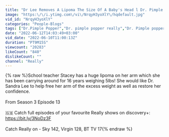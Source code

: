 ```yaml
---
title: "Dr Lee Removes A Lipoma The Size Of A Baby's Head l Dr. Pimple Popper"
image: "https:\/\/i.ytimg.com\/vi\/NrqyH3yoXlY\/hqdefault.jpg"
vid_id: "NrqyH3yoXlY"
categories: "People-Blogs"
tags: ["Dr.Pimple Popper","Dr. pimple popper really","Dr. Pimple popper full episode"]
date: "2022-06-12T14:03:49+03:00"
vid_date: "2022-06-10T11:00:13Z"
duration: "PT9M15S"
viewcount: "20283"
likeCount: "840"
dislikeCount: ""
channel: "Really"
---
```

{% raw %}School teacher Stacey has a huge lipoma on her arm which she has been carrying around for 16 years weighing 5lbs! She would like Dr. Sandra Lee to help free her arm of the excess weight as well as restore her confidence.<br /><br />From Season 3 Episode 13<br /><br />🇬🇧 Catch full episodes of your favourite Really shows on discovery+: <a rel="nofollow" target="blank" href="https://bit.ly/3NoDz3F">https://bit.ly/3NoDz3F</a><br /><br />Catch Really on - Sky 142, Virgin 128, BT TV 17{% endraw %}
